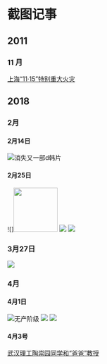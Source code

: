 # 截图记事

## 2011 
### 11 月
[上海“11·15”特别重大火灾](https://zh.wikipedia.org/wiki/%E4%B8%8A%E6%B5%B7%E2%80%9C11%C2%B715%E2%80%9D%E7%89%B9%E5%88%AB%E9%87%8D%E5%A4%A7%E7%81%AB%E7%81%BE)

## 2018

### 2月

#### 2月14日
![消失又一部d韩片](img/2018-02-14.JPG)

#### 2月25日
![]<img src="img/2018-02-25.JPG" height="100px">
![](img/2018-02-25-16-47.JPG)
![](img/2018-02-25-17-14.PNG)

### 3月27日
![](img/2018-03-27.PNG)

### 4月

#### 4月1日
![无产阶级](img/2018-04-01.JPG)
![](img/2018-04-01-1.JPG)
![](img/2018-04-01-2.JPG)

#### 4月3号
[武汉理工陶崇园同学和“爸爸”教授](./wuhan_papa_professor.pdf)

